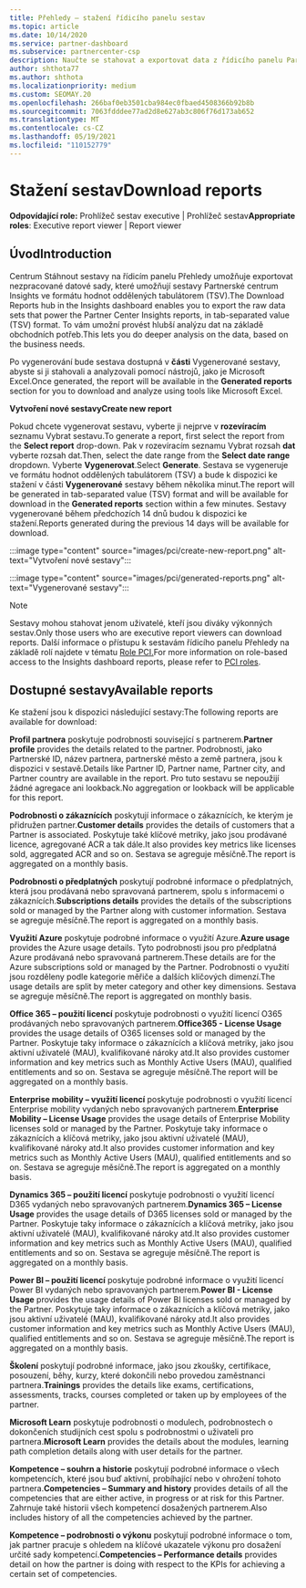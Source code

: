 ```yaml
---
title: Přehledy – stažení řídicího panelu sestav
ms.topic: article
ms.date: 10/14/2020
ms.service: partner-dashboard
ms.subservice: partnercenter-csp
description: Naučte se stahovat a exportovat data z řídicího panelu Partnerské centrum vytváření sestav a ze sestav Partnerské centrum Insights.
author: shthota77
ms.author: shthota
ms.localizationpriority: medium
ms.custom: SEOMAY.20
ms.openlocfilehash: 266baf0eb3501cba984ec0fbaed4508366b92b8b
ms.sourcegitcommit: 7063fdddee77ad2d8e627ab3c806f76d173ab652
ms.translationtype: MT
ms.contentlocale: cs-CZ
ms.lasthandoff: 05/19/2021
ms.locfileid: "110152779"
---
```

# <a name="download-reports"></a><span data-ttu-id="31586-103">Stažení sestav</span><span class="sxs-lookup"><span data-stu-id="31586-103">Download reports</span></span>

<span data-ttu-id="31586-104">**Odpovídající role:** Prohlížeč sestav executive | Prohlížeč sestav</span><span class="sxs-lookup"><span data-stu-id="31586-104">**Appropriate roles**: Executive report viewer | Report viewer</span></span>

## <a name="introduction"></a><span data-ttu-id="31586-105">Úvod</span><span class="sxs-lookup"><span data-stu-id="31586-105">Introduction</span></span>

<span data-ttu-id="31586-106">Centrum Stáhnout sestavy na řídicím panelu Přehledy umožňuje exportovat nezpracované datové sady, které umožňují sestavy Partnerské centrum Insights ve formátu hodnot oddělených tabulátorem (TSV).</span><span class="sxs-lookup"><span data-stu-id="31586-106">The Download Reports hub in the Insights dashboard enables you to export the raw data sets that power the Partner Center Insights reports, in tab-separated value (TSV) format.</span></span> <span data-ttu-id="31586-107">To vám umožní provést hlubší analýzu dat na základě obchodních potřeb.</span><span class="sxs-lookup"><span data-stu-id="31586-107">This lets you do deeper analysis on the data, based on the business needs.</span></span>

<span data-ttu-id="31586-108">Po vygenerování bude sestava dostupná v **části** Vygenerované sestavy, abyste si ji stahovali a analyzovali pomocí nástrojů, jako je Microsoft Excel.</span><span class="sxs-lookup"><span data-stu-id="31586-108">Once generated, the report  will be available in the **Generated reports** section for you to download and analyze using tools like Microsoft Excel.</span></span>

<span data-ttu-id="31586-109">**Vytvoření nové sestavy**</span><span class="sxs-lookup"><span data-stu-id="31586-109">**Create new report**</span></span>

<span data-ttu-id="31586-110">Pokud chcete vygenerovat sestavu, vyberte ji nejprve v **rozevíracím** seznamu Vybrat sestavu.</span><span class="sxs-lookup"><span data-stu-id="31586-110">To generate a report, first select the report from the **Select report** drop-down.</span></span> <span data-ttu-id="31586-111">Pak v rozevíracím seznamu Vybrat rozsah **dat** vyberte rozsah dat.</span><span class="sxs-lookup"><span data-stu-id="31586-111">Then, select the date range from the **Select date range** dropdown.</span></span> <span data-ttu-id="31586-112">Vyberte **Vygenerovat**.</span><span class="sxs-lookup"><span data-stu-id="31586-112">Select **Generate**.</span></span> <span data-ttu-id="31586-113">Sestava se vygeneruje ve formátu hodnot oddělených tabulátorem (TSV) a bude k dispozici ke stažení v části **Vygenerované** sestavy během několika minut.</span><span class="sxs-lookup"><span data-stu-id="31586-113">The report will be generated in tab-separated value (TSV) format and will be available for download in the **Generated reports** section within a few minutes.</span></span> <span data-ttu-id="31586-114">Sestavy vygenerované během předchozích 14 dnů budou k dispozici ke stažení.</span><span class="sxs-lookup"><span data-stu-id="31586-114">Reports generated during the previous 14 days will be available for download.</span></span>

:::image type="content" source="images/pci/create-new-report.png" alt-text="Vytvoření nové sestavy":::

:::image type="content" source="images/pci/generated-reports.png" alt-text="Vygenerované sestavy":::

>[!NOTE] 
><span data-ttu-id="31586-117">Sestavy mohou stahovat jenom uživatelé, kteří jsou diváky výkonných sestav.</span><span class="sxs-lookup"><span data-stu-id="31586-117">Only those users who are executive report viewers can download reports.</span></span> <span data-ttu-id="31586-118">Další informace o přístupu k sestavám řídicího panelu Přehledy na základě rolí najdete v tématu [Role PCI.](pci-roles.md)</span><span class="sxs-lookup"><span data-stu-id="31586-118">For more information on role-based access to the Insights dashboard reports, please refer to [PCI roles](pci-roles.md).</span></span> 

## <a name="available-reports"></a><span data-ttu-id="31586-119">Dostupné sestavy</span><span class="sxs-lookup"><span data-stu-id="31586-119">Available reports</span></span>

<span data-ttu-id="31586-120">Ke stažení jsou k dispozici následující sestavy:</span><span class="sxs-lookup"><span data-stu-id="31586-120">The following reports are available for download:</span></span>

<span data-ttu-id="31586-121">**Profil partnera** poskytuje podrobnosti související s partnerem.</span><span class="sxs-lookup"><span data-stu-id="31586-121">**Partner profile** provides the details related to the partner.</span></span> <span data-ttu-id="31586-122">Podrobnosti, jako Partnerské ID, název partnera, partnerské město a země partnera, jsou k dispozici v sestavě.</span><span class="sxs-lookup"><span data-stu-id="31586-122">Details like Partner ID, Partner name, Partner city, and Partner country are available in the report.</span></span> <span data-ttu-id="31586-123">Pro tuto sestavu se nepoužijí žádné agregace ani lookback.</span><span class="sxs-lookup"><span data-stu-id="31586-123">No aggregation or lookback will be applicable for this report.</span></span>

<span data-ttu-id="31586-124">**Podrobnosti o zákaznících** poskytují informace o zákaznících, ke kterým je přidružen partner.</span><span class="sxs-lookup"><span data-stu-id="31586-124">**Customer details** provides the details of customers that a Partner is associated.</span></span> <span data-ttu-id="31586-125">Poskytuje také klíčové metriky, jako jsou prodávané licence, agregované ACR a tak dále.</span><span class="sxs-lookup"><span data-stu-id="31586-125">It also provides key metrics like licenses sold, aggregated ACR and so on.</span></span> <span data-ttu-id="31586-126">Sestava se agreguje měsíčně.</span><span class="sxs-lookup"><span data-stu-id="31586-126">The report is aggregated on a monthly basis.</span></span>

<span data-ttu-id="31586-127">**Podrobnosti o předplatných** poskytují podrobné informace o předplatných, která jsou prodávaná nebo spravovaná partnerem, spolu s informacemi o zákaznících.</span><span class="sxs-lookup"><span data-stu-id="31586-127">**Subscriptions details** provides the details of the subscriptions sold or managed by the Partner along with customer information.</span></span> <span data-ttu-id="31586-128">Sestava se agreguje měsíčně.</span><span class="sxs-lookup"><span data-stu-id="31586-128">The report is aggregated on a monthly basis.</span></span>

<span data-ttu-id="31586-129">**Využití Azure** poskytuje podrobné informace o využití Azure.</span><span class="sxs-lookup"><span data-stu-id="31586-129">**Azure usage** provides the Azure usage details.</span></span> <span data-ttu-id="31586-130">Tyto podrobnosti jsou pro předplatná Azure prodávaná nebo spravovaná partnerem.</span><span class="sxs-lookup"><span data-stu-id="31586-130">These details are for the Azure subscriptions sold or managed by the Partner.</span></span> <span data-ttu-id="31586-131">Podrobnosti o využití jsou rozděleny podle kategorie měřiče a dalších klíčových dimenzí.</span><span class="sxs-lookup"><span data-stu-id="31586-131">The usage details are split by meter category and other key dimensions.</span></span> <span data-ttu-id="31586-132">Sestava se agreguje měsíčně.</span><span class="sxs-lookup"><span data-stu-id="31586-132">The report is aggregated on monthly basis.</span></span>

<span data-ttu-id="31586-133">**Office 365 – použití licencí** poskytuje podrobnosti o využití licencí O365 prodávaných nebo spravovaných partnerem.</span><span class="sxs-lookup"><span data-stu-id="31586-133">**Office365 - License Usage** provides the usage details of O365 licenses sold or managed by the Partner.</span></span> <span data-ttu-id="31586-134">Poskytuje taky informace o zákaznících a klíčová metriky, jako jsou aktivní uživatelé (MAU), kvalifikované nároky atd.</span><span class="sxs-lookup"><span data-stu-id="31586-134">It also provides customer information and key metrics such as Monthly Active Users (MAU), qualified entitlements and so on.</span></span> <span data-ttu-id="31586-135">Sestava se agreguje měsíčně.</span><span class="sxs-lookup"><span data-stu-id="31586-135">The report will be aggregated on a monthly basis.</span></span>

<span data-ttu-id="31586-136">**Enterprise mobility – využití licencí**  poskytuje podrobnosti o využití licencí Enterprise mobility vydaných nebo spravovaných partnerem.</span><span class="sxs-lookup"><span data-stu-id="31586-136">**Enterprise Mobility – License Usage**  provides the usage details of Enterprise Mobility licenses sold or managed by the Partner.</span></span> <span data-ttu-id="31586-137">Poskytuje taky informace o zákaznících a klíčová metriky, jako jsou aktivní uživatelé (MAU), kvalifikované nároky atd.</span><span class="sxs-lookup"><span data-stu-id="31586-137">It also provides customer information and key metrics such as Monthly Active Users (MAU), qualified entitlements and so on.</span></span> <span data-ttu-id="31586-138">Sestava se agreguje měsíčně.</span><span class="sxs-lookup"><span data-stu-id="31586-138">The report is aggregated on a monthly basis.</span></span>

<span data-ttu-id="31586-139">**Dynamics 365 – použití licencí** poskytuje podrobnosti o využití licencí D365 vydaných nebo spravovaných partnerem.</span><span class="sxs-lookup"><span data-stu-id="31586-139">**Dynamics 365 – License Usage** provides the usage details of D365 licenses sold or managed by the Partner.</span></span> <span data-ttu-id="31586-140">Poskytuje taky informace o zákaznících a klíčová metriky, jako jsou aktivní uživatelé (MAU), kvalifikované nároky atd.</span><span class="sxs-lookup"><span data-stu-id="31586-140">It also provides customer information and key metrics such as Monthly Active Users (MAU), qualified entitlements and so on.</span></span> <span data-ttu-id="31586-141">Sestava se agreguje měsíčně.</span><span class="sxs-lookup"><span data-stu-id="31586-141">The report is aggregated on a monthly basis.</span></span>

<span data-ttu-id="31586-142">**Power BI – použití licencí** poskytuje podrobné informace o využití licencí Power BI vydaných nebo spravovaných partnerem.</span><span class="sxs-lookup"><span data-stu-id="31586-142">**Power BI - License Usage** provides the usage details of Power BI licenses sold or managed by the Partner.</span></span> <span data-ttu-id="31586-143">Poskytuje taky informace o zákaznících a klíčová metriky, jako jsou aktivní uživatelé (MAU), kvalifikované nároky atd.</span><span class="sxs-lookup"><span data-stu-id="31586-143">It also provides customer information and key metrics such as Monthly Active Users (MAU), qualified entitlements and so on.</span></span> <span data-ttu-id="31586-144">Sestava se agreguje měsíčně.</span><span class="sxs-lookup"><span data-stu-id="31586-144">The report is aggregated on a monthly basis.</span></span>

<span data-ttu-id="31586-145">**Školení** poskytují podrobné informace, jako jsou zkoušky, certifikace, posouzení, běhy, kurzy, které dokončili nebo provedou zaměstnanci partnera.</span><span class="sxs-lookup"><span data-stu-id="31586-145">**Trainings** provides the details like exams, certifications, assessments, tracks, courses completed or taken up by employees of the partner.</span></span>

<span data-ttu-id="31586-146">**Microsoft Learn** poskytuje podrobnosti o modulech, podrobnostech o dokončeních studijních cest spolu s podrobnostmi o uživateli pro partnera.</span><span class="sxs-lookup"><span data-stu-id="31586-146">**Microsoft Learn** provides the details about the modules, learning path completion details along with user details for the partner.</span></span>

<span data-ttu-id="31586-147">**Kompetence – souhrn a historie** poskytují podrobné informace o všech kompetencích, které jsou buď aktivní, probíhající nebo v ohrožení tohoto partnera.</span><span class="sxs-lookup"><span data-stu-id="31586-147">**Competencies – Summary and history** provides details of all the competencies that are either active, in progress or at risk for this Partner.</span></span> <span data-ttu-id="31586-148">Zahrnuje také historii všech kompetencí dosažených partnerem.</span><span class="sxs-lookup"><span data-stu-id="31586-148">Also includes history of all the competencies achieved by the partner.</span></span>

<span data-ttu-id="31586-149">**Kompetence – podrobnosti o výkonu** poskytují podrobné informace o tom, jak partner pracuje s ohledem na klíčové ukazatele výkonu pro dosažení určité sady kompetencí.</span><span class="sxs-lookup"><span data-stu-id="31586-149">**Competencies – Performance details** provides detail on how the partner is doing with respect to the KPIs for achieving a certain set of competencies.</span></span>

